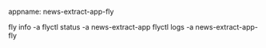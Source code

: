 <!-- # git push heroku backend:master

heroku apps //find app name 
app name: pacific-stream-59101
heroku git:remote -a pacific-stream-59101 //to set up heroku with git 

heroku logs -n 200
heroku logs --tail -->

appname: news-extract-app-fly

fly info -a
flyctl status -a news-extract-app
flyctl logs -a news-extract-app-fly